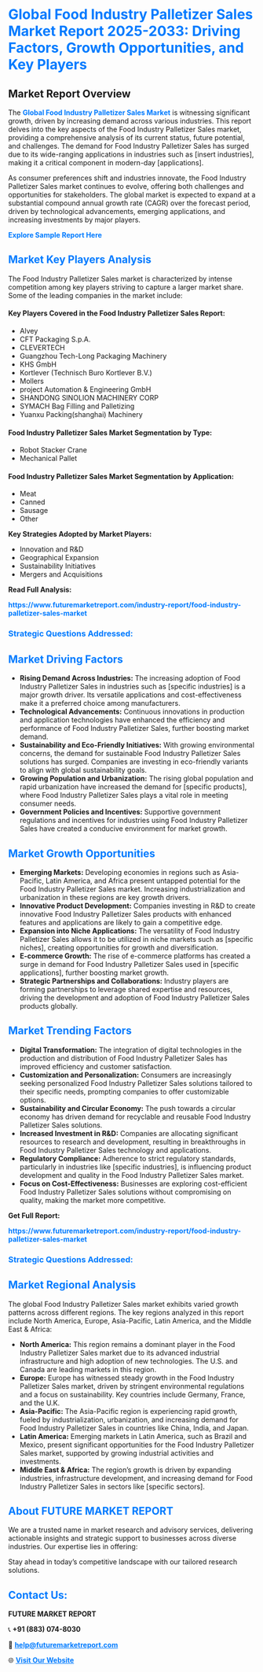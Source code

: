 <h1 style="color: #007BFF;">Global Food Industry Palletizer Sales Market Report 2025-2033: Driving Factors, Growth Opportunities, and Key Players</h1>

<section id="overview">
<h2>Market Report Overview</h2>
<p>The <a href="https://www.futuremarketreport.com/industry-report/food-industry-palletizer-sales-market" style="color: #007BFF; text-decoration: none;"><strong>Global Food Industry Palletizer Sales Market</strong></a> is witnessing significant growth, driven by increasing demand across various industries. This report delves into the key aspects of the Food Industry Palletizer Sales market, providing a comprehensive analysis of its current status, future potential, and challenges. The demand for Food Industry Palletizer Sales has surged due to its wide-ranging applications in industries such as [insert industries], making it a critical component in modern-day [applications].</p>
<p>As consumer preferences shift and industries innovate, the Food Industry Palletizer Sales market continues to evolve, offering both challenges and opportunities for stakeholders. The global market is expected to expand at a substantial compound annual growth rate (CAGR) over the forecast period, driven by technological advancements, emerging applications, and increasing investments by major players.</p>
</section>

<section id="overview">
<p><a href="https://www.futuremarketreport.com/request-sample/reportId=103991" style="color: #007BFF; text-decoration: none;"><strong>Explore Sample Report Here</strong></a></p>
</section>

<section id="key-players">
<h2 style="color: #007BFF;">Market Key Players Analysis</h2>
<p>The Food Industry Palletizer Sales market is characterized by intense competition among key players striving to capture a larger market share. Some of the leading companies in the market include:</p>
<h4>Key Players Covered in the Food Industry Palletizer Sales Report:</h4>
<ul><li>Alvey</li><li>CFT Packaging S.p.A.</li><li>CLEVERTECH</li><li>Guangzhou Tech-Long Packaging Machinery</li><li>KHS GmbH</li><li>Kortlever (Technisch Buro Kortlever B.V.)</li><li>Mollers</li><li>project Automation &amp; Engineering GmbH</li><li>SHANDONG SINOLION MACHINERY CORP</li><li>SYMACH Bag Filling and Palletizing</li><li>Yuanxu Packing(shanghai) Machinery</li></ul>
<h4>Food Industry Palletizer Sales Market Segmentation by Type:</h4>
<ul><li>Robot Stacker Crane</li><li>Mechanical Pallet</li></ul>

<h4>Food Industry Palletizer Sales Market Segmentation by Application:</h4>
<ul><li>Meat</li><li>Canned</li><li>Sausage</li><li>Other</li></ul>
<p><strong>Key Strategies Adopted by Market Players:</strong></p>
<ul>
<li>Innovation and R&D</li>
<li>Geographical Expansion</li>
<li>Sustainability Initiatives</li>
<li>Mergers and Acquisitions</li>
</ul>
</section>

<section>
<p><strong>Read Full Analysis: </strong></p><a href="https://www.futuremarketreport.com/industry-report/food-industry-palletizer-sales-market" style="color: #007BFF; text-decoration: none;"><strong>https://www.futuremarketreport.com/industry-report/food-industry-palletizer-sales-market</strong></a>
<h3 style="color: #007BFF;">Strategic Questions Addressed:</h3>
</section>

<section id="driving-factors">
<h2 style="color: #007BFF;">Market Driving Factors</h2>
<ul>
<li><strong>Rising Demand Across Industries:</strong> The increasing adoption of Food Industry Palletizer Sales in industries such as [specific industries] is a major growth driver. Its versatile applications and cost-effectiveness make it a preferred choice among manufacturers.</li>
<li><strong>Technological Advancements:</strong> Continuous innovations in production and application technologies have enhanced the efficiency and performance of Food Industry Palletizer Sales, further boosting market demand.</li>
<li><strong>Sustainability and Eco-Friendly Initiatives:</strong> With growing environmental concerns, the demand for sustainable Food Industry Palletizer Sales solutions has surged. Companies are investing in eco-friendly variants to align with global sustainability goals.</li>
<li><strong>Growing Population and Urbanization:</strong> The rising global population and rapid urbanization have increased the demand for [specific products], where Food Industry Palletizer Sales plays a vital role in meeting consumer needs.</li>
<li><strong>Government Policies and Incentives:</strong> Supportive government regulations and incentives for industries using Food Industry Palletizer Sales have created a conducive environment for market growth.</li>
</ul>
</section>

<section id="growth-opportunities">
<h2 style="color: #007BFF;">Market Growth Opportunities</h2>
<ul>
<li><strong>Emerging Markets:</strong> Developing economies in regions such as Asia-Pacific, Latin America, and Africa present untapped potential for the Food Industry Palletizer Sales market. Increasing industrialization and urbanization in these regions are key growth drivers.</li>
<li><strong>Innovative Product Development:</strong> Companies investing in R&D to create innovative Food Industry Palletizer Sales products with enhanced features and applications are likely to gain a competitive edge.</li>
<li><strong>Expansion into Niche Applications:</strong> The versatility of Food Industry Palletizer Sales allows it to be utilized in niche markets such as [specific niches], creating opportunities for growth and diversification.</li>
<li><strong>E-commerce Growth:</strong> The rise of e-commerce platforms has created a surge in demand for Food Industry Palletizer Sales used in [specific applications], further boosting market growth.</li>
<li><strong>Strategic Partnerships and Collaborations:</strong> Industry players are forming partnerships to leverage shared expertise and resources, driving the development and adoption of Food Industry Palletizer Sales products globally.</li>
</ul>
</section>

<section id="trending-factors">
<h2 style="color: #007BFF;">Market Trending Factors</h2>
<ul>
<li><strong>Digital Transformation:</strong> The integration of digital technologies in the production and distribution of Food Industry Palletizer Sales has improved efficiency and customer satisfaction.</li>
<li><strong>Customization and Personalization:</strong> Consumers are increasingly seeking personalized Food Industry Palletizer Sales solutions tailored to their specific needs, prompting companies to offer customizable options.</li>
<li><strong>Sustainability and Circular Economy:</strong> The push towards a circular economy has driven demand for recyclable and reusable Food Industry Palletizer Sales solutions.</li>
<li><strong>Increased Investment in R&D:</strong> Companies are allocating significant resources to research and development, resulting in breakthroughs in Food Industry Palletizer Sales technology and applications.</li>
<li><strong>Regulatory Compliance:</strong> Adherence to strict regulatory standards, particularly in industries like [specific industries], is influencing product development and quality in the Food Industry Palletizer Sales market.</li>
<li><strong>Focus on Cost-Effectiveness:</strong> Businesses are exploring cost-efficient Food Industry Palletizer Sales solutions without compromising on quality, making the market more competitive.</li>
</ul>
</section>

<section>
<p><strong>Get Full Report: </strong></p><a href="https://www.futuremarketreport.com/industry-report/food-industry-palletizer-sales-market" style="color: #007BFF; text-decoration: none;"><strong>https://www.futuremarketreport.com/industry-report/food-industry-palletizer-sales-market</strong></a>
<h3 style="color: #007BFF;">Strategic Questions Addressed:</h3>
</section>


<section id="regional-analysis">
<h2 style="color: #007BFF;">Market Regional Analysis</h2>
<p>The global Food Industry Palletizer Sales market exhibits varied growth patterns across different regions. The key regions analyzed in this report include North America, Europe, Asia-Pacific, Latin America, and the Middle East & Africa:</p>
<ul>
<li><strong>North America:</strong> This region remains a dominant player in the Food Industry Palletizer Sales market due to its advanced industrial infrastructure and high adoption of new technologies. The U.S. and Canada are leading markets in this region.</li>
<li><strong>Europe:</strong> Europe has witnessed steady growth in the Food Industry Palletizer Sales market, driven by stringent environmental regulations and a focus on sustainability. Key countries include Germany, France, and the U.K.</li>
<li><strong>Asia-Pacific:</strong> The Asia-Pacific region is experiencing rapid growth, fueled by industrialization, urbanization, and increasing demand for Food Industry Palletizer Sales in countries like China, India, and Japan.</li>
<li><strong>Latin America:</strong> Emerging markets in Latin America, such as Brazil and Mexico, present significant opportunities for the Food Industry Palletizer Sales market, supported by growing industrial activities and investments.</li>
<li><strong>Middle East & Africa:</strong> The region’s growth is driven by expanding industries, infrastructure development, and increasing demand for Food Industry Palletizer Sales in sectors like [specific sectors].</li>
</ul>
</section>

<footer>
<h2 style="color: #007BFF;">About FUTURE MARKET REPORT</h2>
<p>We are a trusted name in market research and advisory services, delivering actionable insights and strategic support to businesses across diverse industries. Our expertise lies in offering:</p>

<p>Stay ahead in today’s competitive landscape with our tailored research solutions.</p>

<h2 style="color: #007BFF;">Contact Us:</h2>
<p><strong>FUTURE MARKET REPORT</strong></p>
<p>📞 <strong>+91 (883) 074-8030</strong></p>
<p>📧 <strong><a href="mailto:help@futuremarketreport.com" style="color: #007BFF;">help@futuremarketreport.com</a></strong></p>
<p>🌐 <strong><a href="https://www.futuremarketreport.com/" style="color: #007BFF;">Visit Our Website</a></strong></p>
</footer>